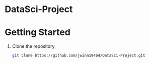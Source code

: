 # DataSci-Project

# Getting Started
1. Clone the repository
   ```bash
   git clone https://github.com/jwinn19464/DataSci-Project.git
   ```
